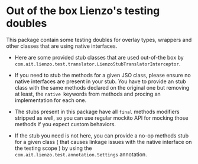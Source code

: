 <!--
   Licensed to the Apache Software Foundation (ASF) under one
   or more contributor license agreements.  See the NOTICE file
   distributed with this work for additional information
   regarding copyright ownership.  The ASF licenses this file
   to you under the Apache License, Version 2.0 (the
   "License"); you may not use this file except in compliance
   with the License.  You may obtain a copy of the License at
     http://www.apache.org/licenses/LICENSE-2.0
   Unless required by applicable law or agreed to in writing,
   software distributed under the License is distributed on an
   "AS IS" BASIS, WITHOUT WARRANTIES OR CONDITIONS OF ANY
   KIND, either express or implied.  See the License for the
   specific language governing permissions and limitations
   under the License.
-->

# Out of the box Lienzo's testing doubles

This package contain some testing doubles for overlay types, wrappers and other classes that are using native interfaces.

- Here are some provided stub classes that are used out-of-the box by `com.ait.lienzo.test.translator.LienzoStubTranslatorInterceptor`.

- If you need to stub the methods for a given JSO class, please ensure no native interfaces are present in your stub.
  You have to provide an stub class with the same methods declared on the original one but removing at least,
  the `native `keywords from methods and procing an implementation for each one.

- The stubs present in this package have all `final` methods modifiers stripped as well, so you can use regular mockito API for mocking those methods
  if you expect custom behaviors.

- If the stub you need is not here, you can provide a no-op methods stub for a given class ( that causes linkage issues with the native interface on the testing scope )
  by using the `com.ait.lienzo.test.annotation.Settings` annotation.
